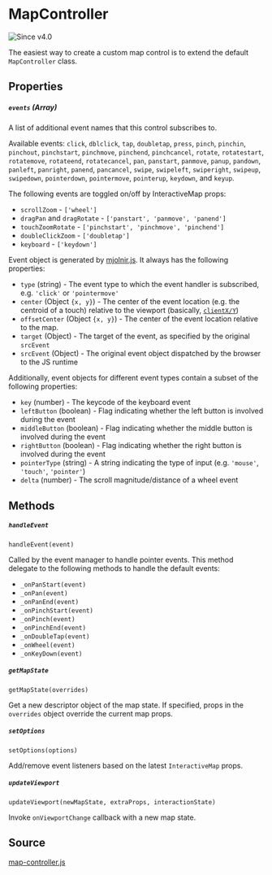 # MapController

![Since v4.0](https://img.shields.io/badge/since-v4.0-green)

The easiest way to create a custom map control is to extend the default `MapController` class.

## Properties

##### `events` (Array)

A list of additional event names that this control subscribes to.

Available events: `click`, `dblclick`, `tap`, `doubletap`, `press`, `pinch`, `pinchin`, `pinchout`, `pinchstart`, `pinchmove`, `pinchend`, `pinchcancel`, `rotate`, `rotatestart`, `rotatemove`, `rotateend`, `rotatecancel`, `pan`, `panstart`, `panmove`, `panup`, `pandown`, `panleft`, `panright`, `panend`, `pancancel`, `swipe`, `swipeleft`, `swiperight`, `swipeup`, `swipedown`, `pointerdown`, `pointermove`, `pointerup`, `keydown`, and `keyup`.

The following events are toggled on/off by InteractiveMap props: 

- `scrollZoom` - `['wheel']`
- `dragPan` and `dragRotate` - `['panstart', 'panmove', 'panend']`
- `touchZoomRotate` - `['pinchstart', 'pinchmove', 'pinchend']`
- `doubleClickZoom` - `['doubletap']`
- `keyboard` - `['keydown']`

Event object is generated by [mjolnir.js](https://github.com/uber-web/mjolnir.js). It always has the following properties:

* `type` (string) -  The event type to which the event handler is subscribed, e.g. `'click'` or `'pointermove'`
* `center` (Object `{x, y}`) - The center of the event location (e.g. the centroid of a touch) relative to the viewport (basically, [`clientX/Y`](https://developer.mozilla.org/en-US/docs/Web/API/MouseEvent/clientX))
* `offsetCenter` (Object `{x, y}`) - The center of the event location relative to the map.
* `target` (Object) - The target of the event, as specified by the original `srcEvent`
* `srcEvent` (Object) - The original event object dispatched by the browser to the JS runtime

Additionally, event objects for different event types contain a subset of the following properties:

* `key` (number) - The keycode of the keyboard event
* `leftButton` (boolean) - Flag indicating whether the left button is involved during the event
* `middleButton` (boolean) - Flag indicating whether the middle button is involved during the event
* `rightButton` (boolean) - Flag indicating whether the right button is involved during the event
* `pointerType` (string) - A string indicating the type of input (e.g. `'mouse'`, `'touch'`, `'pointer'`)
* `delta` (number) - The scroll magnitude/distance of a wheel event


## Methods

##### `handleEvent`

`handleEvent(event)`

Called by the event manager to handle pointer events. This method delegate to the following methods to handle the default events:
- `_onPanStart(event)`
- `_onPan(event)`
- `_onPanEnd(event)`
- `_onPinchStart(event)`
- `_onPinch(event)`
- `_onPinchEnd(event)`
- `_onDoubleTap(event)`
- `_onWheel(event)`
- `_onKeyDown(event)`

##### `getMapState`

`getMapState(overrides)`

Get a new descriptor object of the map state. If specified, props in the `overrides` object override the current map props.

##### `setOptions`

`setOptions(options)`

Add/remove event listeners based on the latest `InteractiveMap` props.

##### `updateViewport`

`updateViewport(newMapState, extraProps, interactionState)`

Invoke `onViewportChange` callback with a new map state.


## Source

[map-controller.js](https://github.com/visgl/react-map-gl/tree/6.0-release/src/utils/map-controller.js)
